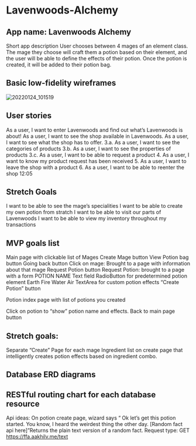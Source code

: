 # Lavenwoods-Alchemy

## App name: Lavenwoods Alchemy
Short app description
User chooses between 4 mages of an element class.  The mage they choose will craft them a potion based on their element, and the user will be able to define the effects of their potion. Once the potion is created, it will be added to their potion bag.


## Basic low-fidelity wireframes

![20220124_101519](https://user-images.githubusercontent.com/95322104/150819360-daf3cc97-42ed-4b6f-8718-9dc54c964d52.jpg)













## User stories
As a user, I want to enter Lavenwoods and find out what’s Lavenwoods is about!
As a user, I want to see the shop available in Lavenwoods.
As a user, I want to see what the shop has to offer.
3.a. As a user, I want to see the categories of products
3.b. As a user, I want to see the properties of products
3.c. As a user, I want to be able to request a product
4. As a user, I want to know my product request has been received
5. As a user, I want to leave the shop with a product
6. As a user, I want to be able to reenter the shop
12:05


## Stretch Goals
I want to be able to see the mage’s specialities
I want to be able to create my own potion from stratch
I want to be able to visit our parts of Lavenwoods
I want to be able to view my inventory throughout my transactions


## MVP goals list
Main page with clickable list of Mages
Create Mage button
View Potion bag button
Going back button
Click on mage: Brought to a page with information about that mage
Request Potion button
Request Potion: brought to a page with a form
POTION NAME
Text field
RadioButton for predetermined potion element
Earth
Fire
Water
Air
TextArea for custom potion effects
“Create Potion” button

Potion index page with list of potions you created

Click on potion to “show” potion name and effects.
Back to main page button


## Stretch goals:


Separate “Create” Page for each mage
Ingredient list on create page that intelligently creates potion effects based on ingredient combo.



## Database ERD diagrams















## RESTful routing chart for each database resource




Api ideas: On potion create page, wizard says “ Ok let’s get this potion started.  You know, I heard the weirdest thing the other day.  [Random fact api here]”Returns the plain text version of a random fact.
Request type:
GET https://ffa.aakhilv.me/text
